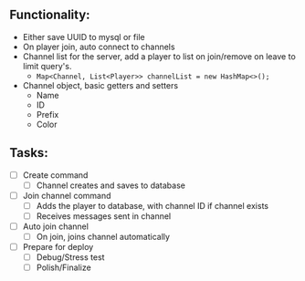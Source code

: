 ## Functionality:

- Either save UUID to mysql or file
- On player join, auto connect to channels
- Channel list for the server, add a player to list on join/remove on leave to limit query's.
    - ``` Map<Channel, List<Player>> channelList = new HashMap<>(); ```
- Channel object, basic getters and setters
    - Name
    - ID
    - Prefix
    - Color

## Tasks:

- [ ] Create command
    - [ ] Channel creates and saves to database
- [ ] Join channel command
    -[ ] Adds the player to database, with channel ID if channel exists
    -[ ] Receives messages sent in channel
- [ ] Auto join channel
    - [ ] On join, joins channel automatically
- [ ] Prepare for deploy
    - [ ] Debug/Stress test
    - [ ] Polish/Finalize
